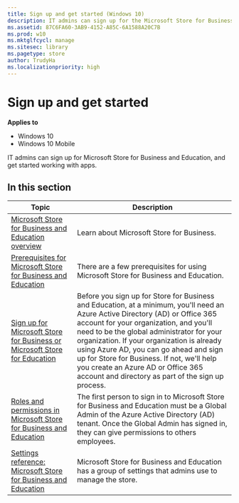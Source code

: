 ```yaml
---
title: Sign up and get started (Windows 10)
description: IT admins can sign up for the Microsoft Store for Business or Microsoft Store for Education and get started working with apps.
ms.assetid: 87C6FA60-3AB9-4152-A85C-6A1588A20C7B
ms.prod: w10
ms.mktglfcycl: manage
ms.sitesec: library
ms.pagetype: store
author: TrudyHa
ms.localizationpriority: high
---
```


# Sign up and get started

**Applies to**

-   Windows 10
-   Windows 10 Mobile

IT admins can sign up for Microsoft Store for Business and Education, and get started working with apps.

## In this section

| Topic | Description |
| ----- | ----------- |
| [Microsoft Store for Business and Education overview](windows-store-for-business-overview.md) | Learn about Microsoft Store for Business. |
| [Prerequisites for Microsoft Store for Business and Education](prerequisites-windows-store-for-business.md) | There are a few prerequisites for using Microsoft Store for Business and Education. |
| [Sign up for Microsoft Store for Business or Microsoft Store for Education](sign-up-windows-store-for-business.md) | Before you sign up for Store for Business and Education, at a minimum, you'll need an Azure Active Directory (AD) or Office 365 account for your organization, and you'll need to be the global administrator for your organization. If your organization is already using Azure AD, you can go ahead and sign up for Store for Business. If not, we'll help you create an Azure AD or Office 365 account and directory as part of the sign up process. |
| [Roles and permissions in Microsoft Store for Business and Education](roles-and-permissions-windows-store-for-business.md) | The first person to sign in to Microsoft Store for Business and Education must be a Global Admin of the Azure Active Directory (AD) tenant. Once the Global Admin has signed in, they can give permissions to others employees. |
| [Settings reference: Microsoft Store for Business and Education](settings-reference-windows-store-for-business.md) | Microsoft Store for Business and Education has a group of settings that admins use to manage the store. |




